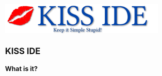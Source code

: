 ![KISS IDE](source/resource/kisside/kisside_background.png "KISS IDE Logo")
# KISS IDE

## What is it?

